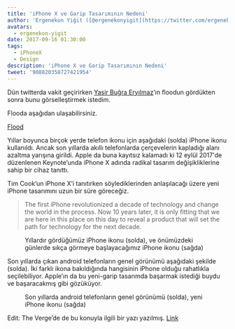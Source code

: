 ```yaml
---
title: 'iPhone X ve Garip Tasarımının Nedeni'
author: 'Ergenekon Yiğit ([@ergenekonyigit](https://twitter.com/ergenekonyigit)), Software Engineer'
avatars:
  - ergenekon-yigit
date: 2017-09-16 01:30:00
tags:
  - iPhoneX
  - Design
description: 'iPhone X ve Garip Tasarımının Nedeni'
tweet: '908820358727421954'
---
```

Dün twitterda vakit geçirirken [Yasir Buğra Eryılmaz](https://medium.com/@yasirbugra)’ın floodun gördükten sonra bunu görselleştirmek istedim.

Flooda aşağıdan ulaşabilirsiniz.

[Flood](https://twitter.com/yasirbugra/status/908501033424494593)

Yıllar boyunca birçok yerde telefon ikonu için aşağıdaki (solda) iPhone ikonu kullanıldı. Ancak son yıllarda akıllı telefonlarda çerçevelerin kapladığı alanı azaltma yarışına girildi. Apple da buna kayıtsız kalamadı ki 12 eylül 2017'de düzenlenen Keynote’unda iPhone X adında radikal tasarım değişikliklerine sahip bir cihaz tanıttı.

Tim Cook’un iPhone X’i tanıtırken söylediklerinden anlaşılacağı üzere yeni iPhone tasarımını uzun bir süre göreceğiz.

> The first iPhone revolutionized a decade of technology and change the world in the process. Now 10 years later, it is only fitting that we are here in this place on this day to reveal a product that will set the path for technology for the next decade.

<figure>
  <img src="/_img/iphone-x-tasarimi/iphone-old-new.png" alt="">
  <figcaption>Yıllardır gördüğümüz iPhone ikonu (solda), ve önümüzdeki günlerde sıkça görmeye başlayacağımız iPhone ikonu (sağda)</figcaption>
</figure>

Son yıllarda çıkan android telefonların genel görünümü aşağıdaki şekilde (solda). İki farklı ikona bakıldığında hangisinin iPhone olduğu rahatlıkla seçilebiliyor. Apple’ın da bu yeni-garip tasarımda başarmak istediği buydu ve başaracakmış gibi gözüküyor.

<figure>
  <img src="/_img/iphone-x-tasarimi/android-vs-iphone.png" alt="">
  <figcaption>Son yıllarda android telefonların genel görünümü (solda), yeni iPhone ikonu (sağda)</figcaption>
</figure>

Edit: The Verge’de de bu konuyla ilgili bir yazı yazılmış. [Link](https://www.theverge.com/2017/9/14/16306244/apple-iphone-x-design-notch)
